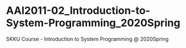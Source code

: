 # AAI2011-02_Introduction-to-System-Programming_2020Spring
SKKU Course - Introduction to System Programming @ 2020Spring
